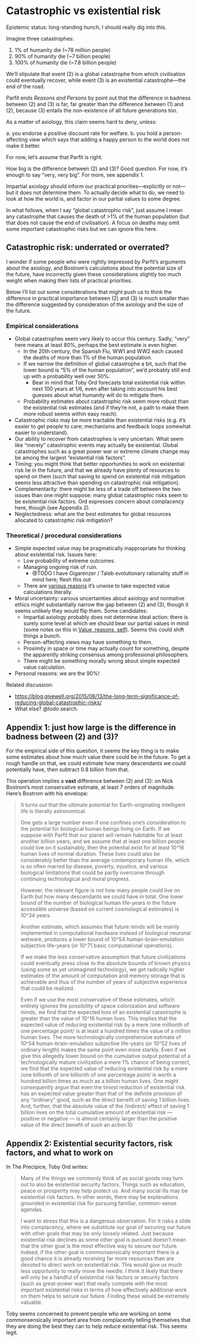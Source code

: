 # Catastrophic vs existential risk
Epistemic status: long-standing hunch; I should really dig into this.

Imagine three catastrophes:
1. 1% of humanity die (~78 million people)
2. 90% of humanity die (~7 billion people)
3. 100% of humanity die (~7.8 billion people)

We’ll stipulate that event (2) is a global catastrophe from which civilisation could eventually recover, while event (3) is an existential catastrophe—the end of the road.

Parfit ends *Reasons and Persons* by point out that the difference in badness between (2) and (3) is far, far greater than the difference between (1) and (2), because (3) entails the non-existence of all future generations too.

As a matter of axiology, this claim seems hard to deny, unless:

a. you endorse a positive discount rate for welfare. 
b. you hold a person-affecting view which says that adding a happy person to the world does not make it better.

For now, let’s assume that Parfit is right.

How big is the difference between (2) and (3)? Good question. For now, it’s enough to say “very, very big”. For more, see appendix 1.

Impartial axiology should inform our practical priorities—explicitly or not—but it does not determine them. To actually decide what to do, we need to look at how the world is, and factor in our partial values to some degree.

In what follows, when I say “global catastrophic risk”, just assume I mean any catastrophe that causes the death of >1% of the human population (but that does not cause the end of civilisation). A focus on deaths may omit some important catastrophic risks but we can ignore this here.

## Catastrophic risk: underrated or overrated?
I wonder if some people who were rightly impressed by Parfit’s arguments about the axiology, and Bostrom’s calculations about the potential size of the future, have incorrectly given these considerations slightly too much weight when making their lists of practical priorities. 

Below I’ll list out some considerations that might push us to think the difference in practical importance between (2) and (3) is much smaller than the difference suggested by consideration of the axiology and the size of the future.

### Empirical considerations
* Global catastrophes seem very likely to occur this century. Sadly, “very” here means at least 80%, perhaps the best estimate is even higher.
	* In the 20th century, the Spanish Flu, WW1 and WW2 each caused the deaths of more than 1% of the human population.
	* If we narrow the definition of global catastrophe a bit, such that the lower bound is “5% of the human population”, we’d probably still end up with a probability well over 50%.
		* Bear in mind that Toby Ord forecasts total existential risk within next 100 years at 1/6, even after taking into account his best guesses about what humanity will do to mitigate them.
	* Probability estimates about catastrophic risk seem more robust than the existential risk estimates (and if they’re not, a path to make them more robust seems within easy reach).
* Catastrophic risks may be more tractable than existential risks (e.g. it’s easier to get people to care; mechanisms and feedback loops somewhat easier to understand).
* Our ability to recover from catastrophes is very uncertain. What seem like “merely” catastrophic events may actually be existential. Global catastrophes such as a great power war or extreme climate change may be among the largest “existential risk factors”.
* Timing: you might think that better opportunities to work on existential risk lie in the future, and that we already have plenty of resources to spend on them (such that saving to spend on existential risk mitigation seems less attractive than spending on catastrophic risk mitigation).
* Complementarity: there might be less of a trade off between the two issues than one might suppose: many global catastrophic risks seem to be existential risk factors. Ord expresses concern about complacency here, though (see Appendix 2).
* Neglectedness: what are the best estimates for global resources allocated to catastrophic risk mitigation? 

### Theoretical / procedural considerations
* Simple expected value may be pragmatically inappropriate for thinking about existential risk. Issues here:
	* Low probability of extreme outcomes.
	* Managing ongoing risk of ruin.
		* @TODO I have Gigarenzer / Taleb evolutionary rationality stuff in mind here; flesh this out
	* There are [various reasons](https://blog.givewell.org/2011/08/18/why-we-cant-take-expected-value-estimates-literally-even-when-theyre-unbiased/) it’s unwise to take expected value calculations literally.
* Moral uncertainty: various uncertainties about axiology and normative ethics might substantially narrow the gap between (2) and (3), though it seems unlikely they would flip them. Some candidates: 
	* Impartial axiology probably does not determine ideal action: there is surely some level at which we should bear our partial values in mind (some notes on this in [Value, reasons, self](/fragments/value-reasons-self.md)). Seems this could shift things a bunch.
	* Person-affecting views may have something to them.
	* Proximity in space or time may actually count for something, despite the apparently striking consensus among professional philosophers.
	* There might be something morally wrong about simple expected value calculation.
* Personal reasons: we are the 90%!

Related discussion:
* https://blog.givewell.org/2015/08/13/the-long-term-significance-of-reducing-global-catastrophic-risks/
* What else? @todo search.



## Appendix 1: just how large is the difference in badness between (2) and (3)? 
For the empirical side of this question, it seems the key thing is to make some estimates about how much value there could be in the future. To get a rough handle on that, we could estimate how many descendants we could potentially have, then subtract 0.8 billion from that. 

This operation implies a **vast** difference between (2) and (3): on Nick Bostrom’s most conservative estimate, at least 7 orders of magnitude. Here’s Bostrom with his envelope:

> It turns out that the ultimate potential for Earth-originating intelligent life is literally astronomical. 
> 
> One gets a large number even if one confines one’s consideration to the potential for biological human beings living on Earth. If we suppose with Parfit that our planet will remain habitable for at least another billion years, and we assume that at least one billion people could live on it sustainably, then the potential exist for at least 10^16 human lives of normal duration. These lives could also be considerably better than the average contemporary human life, which is so often marred by disease, poverty, injustice, and various biological limitations that could be partly overcome through continuing technological and moral progress. 
> 
> However, the relevant figure is not how many people could live on Earth but how many descendants we could have in total. One lower bound of the number of biological human life-years in the future accessible universe (based on current cosmological estimates) is 10^34 years. 
> 
> Another estimate, which assumes that future minds will be mainly implemented in computational hardware instead of biological neuronal wetware, produces a lower bound of 10^54 human-brain-emulation subjective life-years (or 10^71 basic computational operations).
> 
> If we make the less conservative assumption that future civilizations could eventually press close to the absolute bounds of known physics (using some as yet unimagined technology), we get radically higher estimates of the amount of computation and memory storage that is achievable and thus of the number of years of subjective experience that could be realized.
> 
> Even if we use the most conservative of these estimates, which entirely ignores the possibility of space colonization and software minds, we find that the expected loss of an existential catastrophe is greater than the value of 10^16 human lives. This implies that the expected value of reducing existential risk by a mere /one millionth of one percentage point/ is at least a hundred times the value of a million human lives. The more technologically comprehensive estimate of 10^54 human-brain-emulation subjective life-years (or 10^52 lives of ordinary length) makes the same point even more starkly. Even if we give this allegedly lower bound on the cumulative output potential of a technologically mature civilization a mere 1% chance of being correct, we find that the expected value of reducing existential risk by a mere /one billionth of one billionth of one percentage point/ is worth a hundred billion times as much as a billion human lives. 
> One might consequently argue that even the tiniest reduction of existential risk has an expected value greater than that of the definite provision of any “ordinary” good, such as the direct benefit of saving 1 billion lives. And, further, that the absolute value of the /indirect/ effect of saving 1 billion lives on the total cumulative amount of existential risk — positive or negative — is almost certainly larger than the positive value of the direct benefit of such an action.10 


## Appendix 2: Existential security factors, risk factors, and what to work on
In The Precipice, Toby Ord writes: 

> Many of the things we commonly think of as social goods may turn out to also be existential security factors. Things such as education, peace or prosperity may help protect us. And many social ills may be existential risk factors. In other words, there may be explanations grounded in existential risk for pursuing familiar, common-sense agendas.
> 
> I want to stress that this is a dangerous observation. For it risks a slide into complacency, where we substitute our goal of securing our future with other goals that may be only loosely related. Just because existential risk declines as some other goal is pursued doesn’t mean that the other goal is the most effective way to secure our future. Indeed, if the other goal is commonsensically important there is a good chance it is already receiving far more resources than are devoted to direct work on existential risk. This would give us much less opportunity to really move the needle. I think it likely that there will only be a handful of existential risk factors or security factors (such as great-power war) that really compete with the most important existential risks in terms of how effectively additional work on them helps to secure our future. Finding these would be extremely valuable.

Toby seems concerned to prevent people who are working on some commonsensically important area from complacently telling themselves that they are doing the best they can to help reduce existential risk. This seems legit. 

